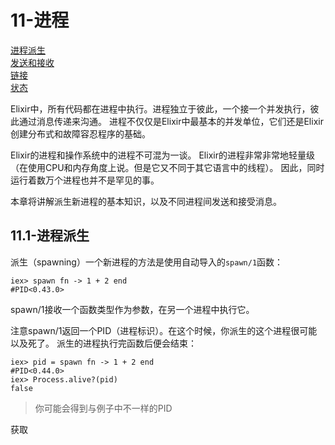 11-进程
=======
[进程派生]() <br/>
[发送和接收]() <br/>
[链接]() <br/>
[状态]() <br/>

Elixir中，所有代码都在进程中执行。进程独立于彼此，一个接一个并发执行，彼此通过消息传递来沟通。
进程不仅仅是Elixir中最基本的并发单位，它们还是Elixir创建分布式和故障容忍程序的基础。

Elixir的进程和操作系统中的进程不可混为一谈。
Elixir的进程非常非常地轻量级（在使用CPU和内存角度上说。但是它又不同于其它语言中的线程）。
因此，同时运行着数万个进程也并不是罕见的事。

本章将讲解派生新进程的基本知识，以及不同进程间发送和接受消息。

## 11.1-进程派生
派生（spawning）一个新进程的方法是使用自动导入的```spawn/1```函数：
```
iex> spawn fn -> 1 + 2 end
#PID<0.43.0>
```

spawn/1接收一个函数类型作为参数，在另一个进程中执行它。

注意spawn/1返回一个PID（进程标识）。在这个时候，你派生的这个进程很可能以及死了。
派生的进程执行完函数后便会结束：
```
iex> pid = spawn fn -> 1 + 2 end
#PID<0.44.0>
iex> Process.alive?(pid)
false
```

>你可能会得到与例子中不一样的PID

获取


